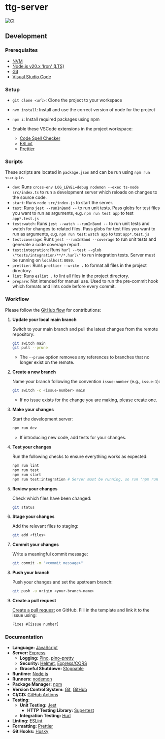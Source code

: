 # ttg-server

[![CI](https://github.com/tabletop-generator/server/actions/workflows/ci.yml/badge.svg)](https://github.com/tabletop-generator/server/actions/workflows/ci.yml)

## Development

### Prerequisites

- [NVM](https://github.com/nvm-sh/nvm)
- [Node.js v20.x 'Iron' (LTS)](https://nodejs.org/en)
- [Git](https://git-scm.com/)
- [Visual Studio Code](https://code.visualstudio.com/)

### Setup

- `git clone <url>`: Clone the project to your workspace

- `nvm install`: Install and use the correct version of node for the project

- `npm i`: Install required packages using npm

- Enable these VSCode extensions in the project workspace:

  - [Code Spell Checker](https://marketplace.visualstudio.com/items?itemName=streetsidesoftware.code-spell-checker)
  - [ESLint](https://marketplace.visualstudio.com/items?itemName=dbaeumer.vscode-eslint)
  - [Prettier](https://marketplace.visualstudio.com/items?itemName=esbenp.prettier-vscode)

### Scripts

These scripts are located in `package.json` and can be run using `npm run <script>`.

- `dev`: Runs `cross-env LOG_LEVEL=debug nodemon --exec ts-node src/index.ts` to run a development server which reloads on changes to the source code.
- `start`: Runs `node src/index.js` to start the server.
- `test`: Runs `jest --runInBand --` to run unit tests. Pass globs for test files you want to run as arguments, e.g. `npm run test app` to test `app*.test.js`
- `test:watch`: Runs `jest --watch --runInBand --` to run unit tests and watch for changes to related files. Pass globs for test files you want to run as arguments, e.g. `npm run test:watch app` to test `app*.test.js`
- `test:coverage`: Runs `jest --runInBand --coverage` to run unit tests and generate a code coverage report.
- `test:integration`: Runs `hurl --test --glob \"tests/integration/**/*.hurl\"` to run integration tests. Server must be running on `localhost:8080`.
- `prettier`: Runs `prettier --write .` to format all files in the project directory.
- `lint`: Runs `eslint .` to lint all files in the project directory.
- `prepare`: Not intended for manual use. Used to run the pre-commit hook which formats and lints code before every commit.

### Workflow

Please follow the [GitHub flow](https://docs.github.com/en/get-started/using-github/github-flow) for contributions:

1. **Update your local main branch**

   Switch to your main branch and pull the latest changes from the remote repository:

   ```bash
   git switch main
   git pull --prune
   ```

   - The `--prune` option removes any references to branches that no longer exist on the remote.

2. **Create a new branch**

   Name your branch following the convention `issue-number` (e.g., `issue-1`):

   ```bash
   git switch -c <issue-number> main
   ```

   - If no issue exists for the change you are making, please [create one](https://github.com/tabletop-generator/server/issues/new/choose).

3. **Make your changes**

   Start the development server:

   ```bash
   npm run dev
   ```

   - If introducing new code, add tests for your changes.

4. **Test your changes**

   Run the following checks to ensure everything works as expected:

   ```bash
   npm run lint
   npm run test
   npm run start
   npm run test:integration # Server must be running, so run "npm run start" first
   ```

5. **Review your changes**

   Check which files have been changed:

   ```bash
   git status
   ```

6. **Stage your changes**

   Add the relevant files to staging:

   ```bash
   git add <files>
   ```

7. **Commit your changes**

   Write a meaningful commit message:

   ```bash
   git commit -m "<commit message>"
   ```

8. **Push your branch**

   Push your changes and set the upstream branch:

   ```bash
   git push -u origin <your-branch-name>
   ```

9. **Create a pull request**

   [Create a pull request](https://github.com/tabletop-generator/server/compare) on GitHub. Fill in the template and link it to the issue using:

   ```txt
   Fixes #[issue number]
   ```

### Documentation

- **Language:** [JavaScript](https://developer.mozilla.org/en-US/docs/Web/JavaScript)
- **Server:** [Express](https://expressjs.com/en/4x/api.html)
  - **Logging:** [Pino](https://getpino.io/#/docs/api), [pino-pretty](https://github.com/pinojs/pino-pretty)
  - **Security:** [Helmet](https://helmetjs.github.io/), [Express/CORS](https://github.com/expressjs/cors#readme)
  - **Graceful Shutdown:** [Stoppable](https://github.com/hunterloftis/stoppable#readme)
- **Runtime:** [Node.js](https://nodejs.org/docs/latest-v20.x/api/)
- **Runners:** [nodemon](https://github.com/remy/nodemon#readme)
- **Package Manager:** [npm](https://docs.npmjs.com/)
- **Version Control System:** [Git](https://git-scm.com/doc), [GitHub](https://docs.github.com/)
- **CI/CD:** [GitHub Actions](https://docs.github.com/en/actions)
- **Testing:**
  - **Unit Testing:** [Jest](https://jestjs.io/)
    - **HTTP Testing Library:** [Supertest](https://github.com/ladjs/supertest#readme)
  - **Integration Testing:** [Hurl](https://hurl.dev/)
- **Linting:** [ESLint](https://eslint.org/docs/v9.x/)
- **Formatting:** [Prettier](https://prettier.io/docs/en/)
- **Git Hooks:** [Husky](https://typicode.github.io/husky/)
